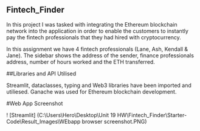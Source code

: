 ## Fintech_Finder    


In this project I was tasked with integrating the Ethereum blockchain network into the application in order to enable the customers to instantly pay the fintech professionals that they had hired with cryptocurrency.

In this assignment we have 4 fintech professionals (Lane, Ash, Kendall & Jane). The sidebar shows the address of the sender, finance professionals address, number of hours worked and the ETH transferred.

##Libraries and API Utilised

Streamlit, dataclasses, typing and  Web3 libraries have been imported and utiliesed. Ganache was used for Ethereum blockchain development.

#Web App Screenshot

! [Streamlit] (C:\Users\Hero\Desktop\Unit 19 HW\Fintech_Finder\Starter-Code\Result_Images\WEbapp browser screenshot.PNG)
